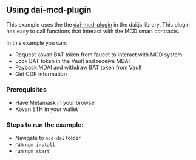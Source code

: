 ## Using dai-mcd-plugin

This example uses the the [dai-mcd-plugin](https://github.com/makerdao/dai.js/tree/dev/lib/dai-plugin-mcd) in the dai.js library. This plugin has easy to call functions that interact with the MCD smart contracts.     


In this example you can: 
- Request kovan BAT token from faucet to interact with MCD system
- Lock BAT token in the Vault and receive MDAI
- Payback MDAI and withdraw BAT token from Vault 
- Get CDP information  

### Prerequisites
 - Have Metamask in your browser
 - Kovan ETH in your wallet

### Steps to run the example:
 - Navigate to `mcd-dai` folder 
 - run `npm install`
 - run `npm start`